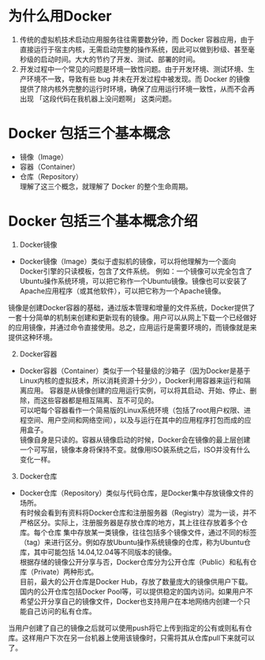# 为什么用Docker
1. 传统的虚拟机技术启动应用服务往往需要数分钟，而 Docker 容器应用，由于直接运行于宿主内核，无需启动完整的操作系统，因此可以做到秒级、甚至毫秒级的启动时间。大大的节约了开发、测试、部署的时间。
2. 开发过程中一个常见的问题是环境一致性问题。由于开发环境、测试环境、生产环境不一致，导致有些 bug 并未在开发过程中被发现。而 Docker 的镜像提供了除内核外完整的运行时环境，确保了应用运行环境一致性，从而不会再出现 「这段代码在我机器上没问题啊」 这类问题。

# Docker 包括三个基本概念
* 镜像（Image）
* 容器（Container）
* 仓库（Repository）  
理解了这三个概念，就理解了 Docker 的整个生命周期。
# Docker 包括三个基本概念介绍
1. Docker镜像  
- Docker镜像（Image）类似于虚拟机的镜像，可以将他理解为一个面向Docker引擎的只读模板，包含了文件系统。
例如：一个镜像可以完全包含了Ubuntu操作系统环境，可以把它称作一个Ubuntu镜像。镜像也可以安装了Apache应用程序（或其他软件），可以把它称为一个Apache镜像。

镜像是创建Docker容器的基础，通过版本管理和增量的文件系统，Docker提供了一套十分简单的机制来创建和更新现有的镜像。用户可以从网上下载一个已经做好的应用镜像，并通过命令直接使用。总之，应用运行是需要环境的，而镜像就是来提供这种环境。

2. Docker容器  
- Docker容器（Container）类似于一个轻量级的沙箱子（因为Docker是基于Linux内核的虚拟技术，所以消耗资源十分少），Docker利用容器来运行和隔离应用。
容器是从镜像创建的应用运行实例，可以将其启动、开始、停止、删除，而这些容器都是相互隔离、互不可见的。  
可以吧每个容器看作一个简易版的Linux系统环境（包括了root用户权限、进程空间、用户空间和网络空间），以及与运行在其中的应用程序打包而成的应用盒子。  
镜像自身是只读的。容器从镜像启动的时候，Docker会在镜像的最上层创建一个可写层，镜像本身将保持不变。就像用ISO装系统之后，ISO并没有什么变化一样。  

3. Docker仓库
- Docker仓库（Repository）类似与代码仓库，是Docker集中存放镜像文件的场所。  
有时候会看到有资料将Docker仓库和注册服务器（Registry）混为一谈，并不严格区分。实际上，注册服务器是存放仓库的地方，其上往往存放着多个仓库。每个仓库  集中存放某一类镜像，往往包括多个镜像文件，通过不同的标签（tag）来进行区分。例如存放Ubuntu操作系统镜像的仓库，称为Ubuntu仓库，其中可能包括  14.04,12.04等不同版本的镜像。    
根据存储的镜像公开分享与否，Docker仓库分为公开仓库（Public）和私有仓库（Private）两种形式。  
目前，最大的公开仓库是Docker Hub，存放了数量庞大的镜像供用户下载。国内的公开仓库包括Docker Pool等，可以提供稳定的国内访问。如果用户不希望公开分享自己的镜像文件，Docker也支持用户在本地网络内创建一个只能自己访问的私有仓库。  

当用户创建了自己的镜像之后就可以使用push将它上传到指定的公有或则私有仓库。这样用户下次在另一台机器上使用该镜像时，只需将其从仓库pull下来就可以了。


